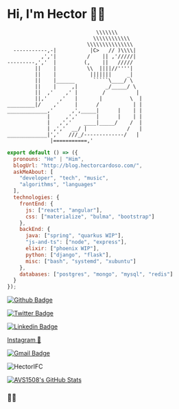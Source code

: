 # Hi, I'm Hector 👨‍💻
```
                             \\\\\\\
                            \\\\\\\\\\\\
                          \\\\\\\\\\\\\\\
  -----------,-|           |C>   // )\\\\|
           ,','|          /    || ,'/////|
---------,','  |         (,    ||   /////
         ||    |          \\  ||||//''''|
         ||    |           |||||||     _|
         ||    |______      `````\____/ \
         ||    |     ,|         _/_____/ \
         ||  ,'    ,' |        /          |
         ||,'    ,'   |       |         \  |
_________|/    ,'     |      /           | |
_____________,'      ,',_____|      |    | |
             |     ,','      |      |    | |
             |   ,','    ____|_____/    /  |
             | ,','  __/ |             /   |
_____________|','   ///_/-------------/   |
              |===========,'
```

```js
export default () => ({
  pronouns: "He" | "Him",
  blogUrl: "http://blog.hectorcardoso.com/",
  askMeAbout: [
    "developer", "tech", "music",
    "algorithms", "languages"
  ],
  technologies: {
    frontEnd: {
      js: ["react", "angular"],
      css: ["materialize", "bulma", "bootstrap"]
    },
    backEnd: {
      java: ["spring", "quarkus WIP"],
      "js-and-ts": ["node", "express"],
      elixir: ["phoenix WIP"],
      python: ["django", "flask"],
      misc: ["bash", "systemd", "xubuntu"]
    },
    databases: ["postgres", "mongo", "mysql", "redis"]
  }
});
```

[![Github Badge](https://img.shields.io/badge/-Github-000?style=flat-square&logo=Github&logoColor=white&link=https://github.com/HectorIFC)](https://github.com/HectorIFC)

[![Twitter Badge](https://img.shields.io/twitter/url?style=social&url=https%3A%2F%2Ftwitter.com%2FHectorCardoso19)](https://twitter.com/HectorCardoso19)

[![Linkedin Badge](https://img.shields.io/badge/-LinkedIn-blue?style=flat-square&logo=Linkedin&logoColor=white&link=https://www.linkedin.com/in/hectorcardoso/)](https://www.linkedin.com/in/hectorcardoso)

[Instagram 📸](https://www.instagram.com/hectorwcardoso/)

[![Gmail Badge](https://img.shields.io/badge/-Gmail-c14438?style=flat-square&logo=Gmail&logoColor=white&link=mailto:hectorwilliancardoso@gmail.com)](mailto:hectorwilliancardoso@gmail.com)

<p align="left"> <img src="https://komarev.com/ghpvc/?username=HectorIFC" alt="HectorIFC" /> </p>

[![AVS1508's GitHub Stats](https://github-readme-stats.vercel.app/api?username=HectorIFC&show_icons=true)](https://github.com/HectorIFC)

<h3> 🤝🏻 </h3>
